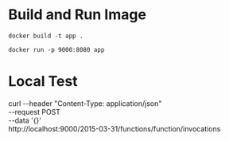 # Build and Run Image 
  
  `docker build -t app .`

  `docker run -p 9000:8080 app`

# Local Test
  
  curl --header "Content-Type: application/json" \
    --request POST \
    --data '{}' \
    http://localhost:9000/2015-03-31/functions/function/invocations